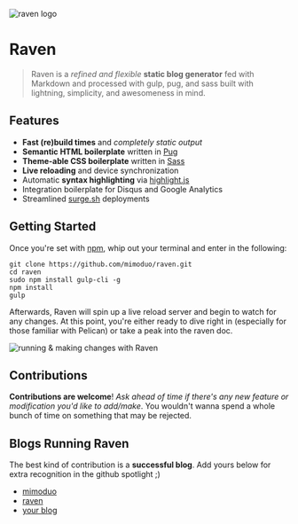 ![raven logo](https://image.prntscr.com/image/0cI781sNT1KgO53d6CWfdQ.png)

# Raven

> Raven is a *refined and flexible* **static blog generator** fed with Markdown and processed with gulp, pug, and sass built with lightning, simplicity, and awesomeness in mind.

## Features

* **Fast (re)build times** and *completely static output*
* **Semantic HTML boilerplate** written in [Pug](https://github.com/pugjs/pug)
* **Theme-able CSS boilerplate** written in [Sass](http://sass-lang.com/guide)
* **Live reloading** and device synchronization
* Automatic **syntax highlighting** via [highlight.js](https://highlightjs.org/)
* Integration boilerplate for Disqus and Google Analytics
* Streamlined [surge.sh](http://surge.sh/help/getting-started-with-surge) deployments

## Getting Started

Once you're set with [npm](https://nodejs.org/en/), whip out your terminal and enter in the following:

```ssh
git clone https://github.com/mimoduo/raven.git
cd raven
sudo npm install gulp-cli -g
npm install
gulp
```

Afterwards, Raven will spin up a live reload server and begin to watch for any changes. At this point, you're either ready to dive right in (especially for those familiar with Pelican) or take a peak into the raven doc.

![running & making changes with Raven](https://media.giphy.com/media/3oge8exdRyvOPDNSYo/giphy.gif)

## Contributions

**Contributions are welcome**! *Ask ahead of time if there's any new feature or modification you'd like to add/make*. You wouldn't wanna spend a whole bunch of time on something that may be rejected.

## Blogs Running Raven

The best kind of contribution is a **successful blog**. Add yours below for extra recognition in the github spotlight ;)

* [mimoduo](http://mimoduo.surge.sh/)
* [raven](http://raven.surge.sh/)
* [your blog](#)
